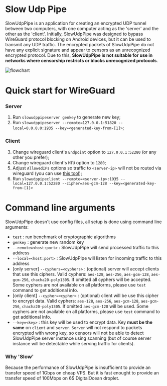 # Slow Udp Pipe

SlowUdpPipe is an application for creating an encrypted UDP tunnel between two computers, with one computer acting as the 'server' and the other as the 'client'. Initially, SlowUdpPipe was designed to bypass WireGuard protocol blocking on Android devices, but it can be used to transmit any UDP traffic. The encrypted packets of SlowUdpPipe do not have any explicit signature and appear to censors as an unrecognized encrypted protocol. Due to this, **SlowUdpPipe is not suitable for use in networks where censorship restricts or blocks unrecognized protocols**.


![flowchart](sut-flowchart.png)

# Quick start for WireGuard
### Server
1. Run `slowudppipeserver genkey` to generate new key;
2. Run `slowudppipeserver --remote=127.0.0.1:51820 --local=0.0.0.0:1935 --key=<generated-key-from-[1]>`;
### Client
3. Change wireguard client's `Endpoint` option to `127.0.0.1:52280` (or any other you prefer);
4. Change wireguard client's `MTU` option to `1280`;
5. Adjust `AllowedIPs` options so traffic to `<server-ip>` will not be routed via wireguard (you can use [this tool](https://www.procustodibus.com/blog/2021/03/wireguard-allowedips-calculator/)); 
6. Run `slowudppipeclient --remote=<server-ip>:1935 --local=127.0.0.1:52280 --cipher=aes-gcm-128 --key=<generated-key-from-[1]>`

# Command line arguments
SlowUdpPipe doesn't use config files, all setup is done using command line arguments:
  - `test` : run benchmark of cryptographic algorithms
  - `genkey` : generate new random key
  - `--remote=<host:port>` : SlowUdpPipe will send processed traffic to this address
  - `--local=<host:port>` : SlowUdpPipe will listen for incoming traffic to this address
  - [only server] `--cyphers=<cyphers>` : (optional) server will accept clients that use this ciphers. Valid cyphers: `aes-128`, `aes-256`, `aes-gcm-128`, `aes-gcm-256`, `chacha20-poly1305`. If omitted all cyphers will be accepted. Some cyphers are not available on all platforms, please use `test` command to get additional info.
  - [only client] `--cypher=<cypher>` : (optional) client will be use this cipher to encrypt data. Valid cyphers: `aes-128`, `aes-256`, `aes-gcm-128`, `aes-gcm-256`, `chacha20-poly1305`. If omitted `aes-gcm-128` will be used. Some cyphers are not available on all platforms, please use `test` command to get additional info. 
  - `--key=<key>` : this key will be used to encrypt data. Key **must be the same** on `client` and `server`. `Server` will not respond to packets encrypted with wrong key, so censors will not be able to detect SlowUdpPipe server instance using scanning (but of course server instance will be detectable while serving traffic for clients).

### Why 'Slow'
Because the performance of SlowUdpPipe is insufficient to provide an transfer speed of 1Gbps on cheap VPS. But it is fast enought to provide an transfer speed of 100Mbps on 6$ DigitalOcean droplet.
